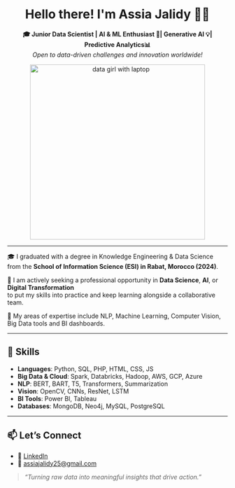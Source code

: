 <h1 align="center">Hello there! I'm Assia Jalidy 👩‍💻</h1>

<p align="center">
  <b>🎓 Junior Data Scientist | AI & ML Enthusiast 🤖| Generative AI 💡| Predictive Analytics📊 </b><br>
  <i>Open to data-driven challenges and innovation worldwide!</i>
</p>

<p align="center">
  <img src="https://user-images.githubusercontent.com/74038190/212750411-5aa2c5e1-f812-4ec5-b327-2e4eb9b2b5b8.png" width="400" alt="data girl with laptop"/>
</p>

---

🎓 I graduated with a degree in Knowledge Engineering & Data Science  
from the **School of Information Science (ESI) in Rabat, Morocco (2024)**.

💼 I am actively seeking a professional opportunity in **Data Science**, **AI**, or **Digital Transformation**  
to put my skills into practice and keep learning alongside a collaborative team.

🔬 My areas of expertise include NLP, Machine Learning, Computer Vision, Big Data tools and BI dashboards.

---

## 🌟 Skills

- **Languages**: Python, SQL, PHP, HTML, CSS, JS
- **Big Data & Cloud**: Spark, Databricks, Hadoop, AWS, GCP, Azure
- **NLP**: BERT, BART, T5, Transformers, Summarization
- **Vision**: OpenCV, CNNs, ResNet, LSTM
- **BI Tools**: Power BI, Tableau
- **Databases**: MongoDB, Neo4j, MySQL, PostgreSQL

---

## 📫 Let’s Connect

- 🔗 [LinkedIn](https://www.linkedin.com/in/assia-jalidy-09a74020b)
- 📧 assiajalidy25@gmail.com

> *“Turning raw data into meaningful insights that drive action.”*
